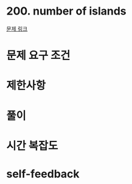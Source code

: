 # 200. number of islands
[문제 링크](https://leetcode.com/problems/number-of-islands/)
# 문제 요구 조건 
# 제한사항 
# 풀이 
# 시간 복잡도  
# self-feedback